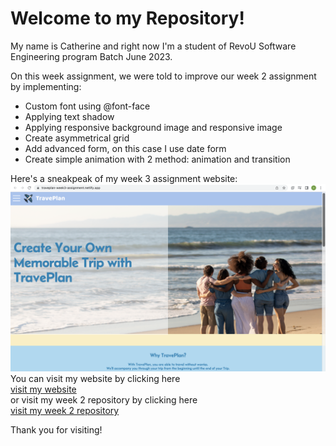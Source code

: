 # Welcome to my Repository!

My name is Catherine and right now I'm a student of RevoU Software Engineering program Batch June 2023.

On this week assignment, we were told to improve our week 2 assignment by implementing:
- Custom font using @font-face
- Applying text shadow
- Applying responsive background image and responsive image
- Create asymmetrical grid
- Add advanced form, on this case I use date form
- Create simple animation with 2 method: animation and transition

Here's a sneakpeak of my week 3 assignment website:
![Website Sneakpeak](Photos/Week3.png)
You can visit my website by clicking here <br>
[visit my website](https://traveplan-week3-assignment.netlify.app/)<br>
or visit my week 2 repository by clicking here<br>
[visit my week 2 repository](https://github.com/RevoU-FSSE-2/week-2-cathvale)<br>

Thank you for visiting!